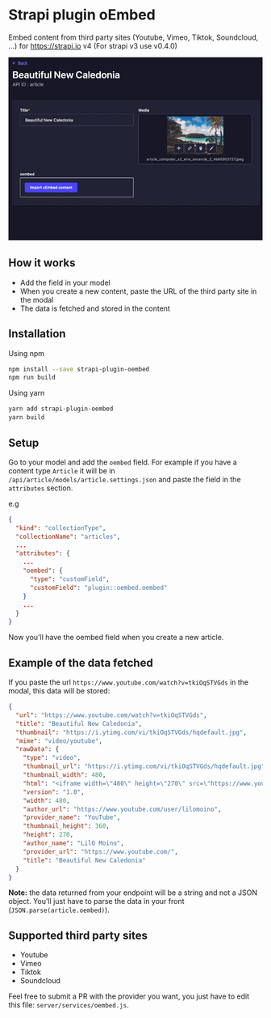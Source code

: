 # Strapi plugin oEmbed

Embed content from third party sites (Youtube, Vimeo, Tiktok, Soundcloud, ...) for https://strapi.io v4 (For strapi v3 use v0.4.0)

![](demo.gif)

## How it works

- Add the field in your model
- When you create a new content, paste the URL of the third party site in the modal
- The data is fetched and stored in the content

## Installation

Using npm

```bash
npm install --save strapi-plugin-oembed
npm run build
```

Using yarn

```bash
yarn add strapi-plugin-oembed
yarn build
```

## Setup

Go to your model and add the `oembed` field. For example if you have a content type `Article` it will be in `/api/article/models/article.settings.json` and paste the field in the `attributes` section.

e.g

```json
{
  "kind": "collectionType",
  "collectionName": "articles",
  ...
  "attributes": {
    ...
    "oembed": {
      "type": "customField",
      "customField": "plugin::oembed.oembed"
    }
    ...
  }
}
```

Now you'll have the oembed field when you create a new article.

## Example of the data fetched

If you paste the url `https://www.youtube.com/watch?v=tkiOqSTVGds` in the modal, this data will be stored:

```json
{
  "url": "https://www.youtube.com/watch?v=tkiOqSTVGds",
  "title": "Beautiful New Caledonia",
  "thumbnail": "https://i.ytimg.com/vi/tkiOqSTVGds/hqdefault.jpg",
  "mime": "video/youtube",
  "rawData": {
    "type": "video",
    "thumbnail_url": "https://i.ytimg.com/vi/tkiOqSTVGds/hqdefault.jpg",
    "thumbnail_width": 480,
    "html": "<iframe width=\"480\" height=\"270\" src=\"https://www.youtube.com/embed/tkiOqSTVGds?feature=oembed\" frameborder=\"0\" allow=\"accelerometer; autoplay; clipboard-write; encrypted-media; gyroscope; picture-in-picture\" allowfullscreen></iframe>",
    "version": "1.0",
    "width": 480,
    "author_url": "https://www.youtube.com/user/lilomoino",
    "provider_name": "YouTube",
    "thumbnail_height": 360,
    "height": 270,
    "author_name": "LilO Moino",
    "provider_url": "https://www.youtube.com/",
    "title": "Beautiful New Caledonia"
  }
}
```

**Note:** the data returned from your endpoint will be a string and not a JSON object. You'll just have to parse the data in your front (`JSON.parse(article.oembed)`).

## Supported third party sites

- Youtube
- Vimeo
- Tiktok
- Soundcloud

Feel free to submit a PR with the provider you want, you just have to edit this file: `server/services/oembed.js`.
